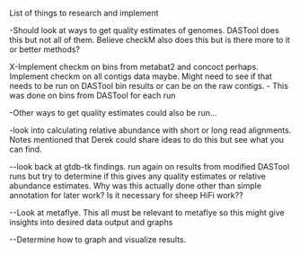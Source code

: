 List of things to research and implement




-Should look at ways to get quality estimates of genomes. DASTool does this but not all of them. Believe checkM also does this but is there more to it or better methods?

X-Implement checkm on bins from metabat2 and concoct perhaps. Implement checkm on all contigs data maybe. Might need to see if that needs to be run on DASTool bin results or can be on the raw contigs. - This was done on bins from DASTool for each run

-Other ways to get quality estimates could also be run...

-look into calculating relative abundance with short or long read alignments. Notes mentioned that Derek could share ideas to do this but see what you can find.

--look back at gtdb-tk findings. run again on results from modified DASTool runs but try to determine if this gives any quality estimates or relative abundance estimates. Why was this actually done other than simple annotation for later work? Is it necessary for sheep HiFi work??

--Look at metaflye. This all must be relevant to metaflye so this might give insights into desired data output and graphs

--Determine how to graph and visualize results.